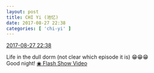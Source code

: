 ```yaml
---
layout: post
title: CHI Yi (池忆)
date: 2017-08-27 22:38
categories: [ 'chi-yi' ]
---
```


<div class="weibo-info">
  <a href="http://weibo.com/6117581836/Fj5l11ZFq">2017-08-27 22:38</a>
</div>

Life in the dull dorm (not clear which episode it is) :grin::grin::grin:  
Good night! [◉ Flash Show Video](http://weibo.com/tv/v/Fj5l11ZFq)
